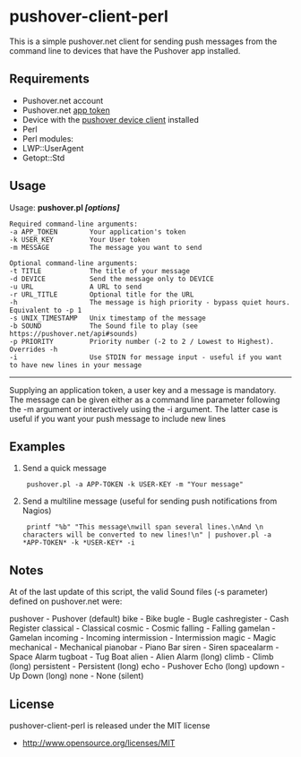 # pushover-client-perl
This is a simple pushover.net client for sending push messages from the command line to devices that have the Pushover app installed.

## Requirements
- Pushover.net account
- Pushover.net [app token](https://pushover.net/apps/build)
- Device with the [pushover device client](https://pushover.net/clients) installed
- Perl
- Perl modules:
- LWP::UserAgent
- Getopt::Std  

## Usage
Usage: **pushover.pl _[options]_**

    Required command-line arguments:  
    -a APP_TOKEN        Your application's token  
    -k USER_KEY         Your User token  
    -m MESSAGE          The message you want to send  

    Optional command-line arguments:
    -t TITLE            The title of your message  
    -d DEVICE           Send the message only to DEVICE  
    -u URL              A URL to send  
    -r URL_TITLE        Optional title for the URL  
    -h                  The message is high priority - bypass quiet hours. Equivalent to -p 1  
    -s UNIX_TIMESTAMP   Unix timestamp of the message 
    -b SOUND            The Sound file to play (see https://pushover.net/api#sounds)
    -p PRIORITY         Priority number (-2 to 2 / Lowest to Highest). Overrides -h 
    -i                  Use STDIN for message input - useful if you want to have new lines in your message

---
Supplying an application token, a user key and a message is mandatory.
The message can be given either as a command line parameter following the -m argument or interactively using the -i argument. The latter case is useful if you want your push message to include new lines

## Examples
1. Send a quick message

        pushover.pl -a APP-TOKEN -k USER-KEY -m "Your message"

2. Send a multiline message (useful for sending push notifications from Nagios)

        printf "%b" "This message\nwill span several lines.\nAnd \n characters will be converted to new lines!\n" | pushover.pl -a *APP-TOKEN* -k *USER-KEY* -i
       

## Notes
At of the last update of this script, the valid Sound files (-s parameter) defined on pushover.net were:

  pushover - Pushover (default)
  bike - Bike
  bugle - Bugle
  cashregister - Cash Register
  classical - Classical
  cosmic - Cosmic
  falling - Falling
  gamelan - Gamelan
  incoming - Incoming
  intermission - Intermission
  magic - Magic
  mechanical - Mechanical
  pianobar - Piano Bar
  siren - Siren
  spacealarm - Space Alarm
  tugboat - Tug Boat
  alien - Alien Alarm (long)
  climb - Climb (long)
  persistent - Persistent (long)
  echo - Pushover Echo (long)
  updown - Up Down (long)
  none - None (silent) 


## License
pushover-client-perl is released under the MIT license

* http://www.opensource.org/licenses/MIT
